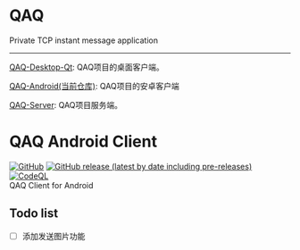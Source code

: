# QAQ
Private TCP instant message application    

--------------------
[QAQ-Desktop-Qt](https://github.com/I-Info/QAQ-Desktop-Qt):
QAQ项目的桌面客户端。  

[QAQ-Android(当前仓库)](https://github.com/I-Info/QAQ-Android):
QAQ项目的安卓客户端

[QAQ-Server](https://github.com/lixiao189/QAQServer):
QAQ项目服务端。
# QAQ  Android Client
<a href="https://github.com/I-Info/QAQ-Android/blob/main/LICENSE"><img alt="GitHub" src="https://img.shields.io/github/license/I-Info/QAQ-Android?style=flat-square"></a>
<a href="https://github.com/I-Info/QAQ-Android/releases"><img alt="GitHub release (latest by date including pre-releases)" src="https://img.shields.io/github/v/release/I-Info/QAQ-Android?include_prereleases&style=flat-square"></a>
[![CodeQL](https://github.com/I-Info/QAQ-Android/actions/workflows/codeql-analysis.yml/badge.svg)](https://github.com/I-Info/QAQ-Android/actions/workflows/codeql-analysis.yml)          
QAQ Client for Android   

## Todo list     
- [ ] 添加发送图片功能
